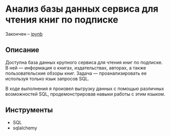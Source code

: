 # Анализ базы данных сервиса для чтения книг по подписке

Закончен – [ipynb](https://github.com/younforet/Portfolio/blob/main/sql_project/sql_project.ipynb)

## Описание

Доступна база данных крупного сервиса для чтения книг по подписке. В ней — информация о книгах, издательствах, авторах, а также пользовательские обзоры книг.
Задача — проанализировать ее используя только язык запросов SQL.

В ходе выполнения я произвел выгрузку данных с помощью различных возможностей SQL, продемонстрировав навыки работы с этим языком.

## Инструменты

* SQL
* sqlalchemy
